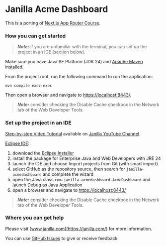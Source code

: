 # Janilla Acme Dashboard

This is a porting of [Next.js App Router Course](https://github.com/vercel/next-learn/tree/main/dashboard).

### How you can get started

> **_Note:_**  if you are unfamiliar with the terminal, you can set up the project in an IDE (section below).

Make sure you have Java SE Platform (JDK 24) and [Apache Maven](https://maven.apache.org/install.html) installed.

From the project root, run the following command to run the application:

```shell
mvn compile exec:exec
```

Then open a browser and navigate to <https://localhost:8443/>.

> **_Note:_**  consider checking the Disable Cache checkbox in the Network tab of the Web Developer Tools.

### Set up the project in an IDE

[Step-by-step Video Tutorial](https://youtu.be/3JqIs-Y-80M) available on [Janilla YouTube Channel](https://www.youtube.com/@janilla).

[Eclipse IDE](https://eclipseide.org/):

1. download the [Eclipse Installer](https://www.eclipse.org/downloads/packages/installer)
2. install the package for Enterprise Java and Web Developers with JRE 24
3. launch the IDE and choose Import projects from Git (with smart import)
4. select GitHub as the repository source, then search for `janilla-acmedashboard` and complete the wizard
5. open the Java class `com.janilla.acmedashboard.AcmeDashboard` and launch Debug as Java Application
6. open a browser and navigate to <https://localhost:8443/>

> **_Note:_**  consider checking the Disable Cache checkbox in the Network tab of the Web Developer Tools.

### Where you can get help

Please visit [www.janilla.com](https://janilla.com/) for more information.

You can use [GitHub Issues](https://github.com/diego-schivo/janilla-acmedashboard/issues) to give or receive feedback.
